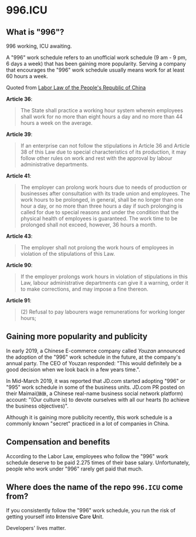 996.ICU
===

## What is "996"?
996 working, ICU awaiting.

A "996" work schedule refers to an unofficial work schedule (9 am - 9 pm, 6 days a week) that has been gaining more popularity. 
Serving a company that encourages the "996" work schedule usually means work for at least 60 hours a week.

Quoted from [Labor Law of the People's Republic of China](http://www.china.org.cn/living_in_china/abc/2009-07/15/content_18140508.htm)

**Article 36**:  
> The State shall practice a working hour system wherein employees shall work for no more than eight hours a day and no more than 44 hours a week on the average.  

**Article 39**:  
> If an enterprise can not follow the stipulations in Article 36 and Article 38 of this Law due to special characteristics of its production, it may follow other rules on work and rest with the approval by labour administrative departments.  

**Article 41**:  
> The employer can prolong work hours due to needs of production or businesses after consultation with its trade union and employees. The work hours to be prolonged, in general, shall be no longer than one hour a day, or no more than three hours a day if such prolonging is called for due to special reasons and under the condition that the physical health of employees is guaranteed. The work time to be prolonged shall not exceed, however, 36 hours a month.  

**Article 43**:  
> The employer shall not prolong the work hours of employees in violation of the stipulations of this Law.  

**Article 90**:  

> If the employer prolongs work hours in violation of stipulations in this Law, labour administrative departments can give it a warning, order it to make corrections, and may impose a fine thereon.  

**Article 91**:  
> (2) Refusal to pay labourers wage remunerations for working longer hours;  

## Gaining more popularity and publicity

In early 2019, a Chinese E-commerce company called _Youzan_ announced the adoption of the "996" work schedule in the future, at the company's annual party. The CEO of Youzan responded: "This would definitely be a good decision when we look back in a few years time.".

In Mid-March 2019, it was reported that JD.com started adopting "996" or "995" work schedule in some of the business units. JD.com PR posted on their Maimai(`脉脉`, a Chinese real-name business social network platform) account: "(Our culture is) to devote ourselves with all our hearts (to achieve the business objectives)".

Although it is gaining more publicity recently, this work schedule is a commonly known "secret" practiced in a lot of companies in China.
## Compensation and benefits

According to the Labor Law, employees who follow the "996" work schedule deserve to be paid 2.275 times of their base salary. Unfortunately, people who work under "996" rarely get paid that much.

## Where does the name of the repo `996.ICU` come from?

If you consistently follow the "996" work schedule, you run the risk of getting yourself into **I**ntensive **C**are **U**nit. 

Developers' lives matter.


